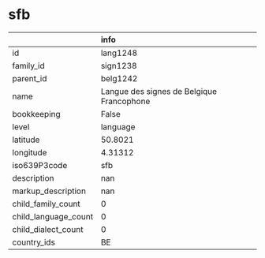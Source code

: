 # sfb
|                      | info                                      |
|:---------------------|:------------------------------------------|
| id                   | lang1248                                  |
| family_id            | sign1238                                  |
| parent_id            | belg1242                                  |
| name                 | Langue des signes de Belgique Francophone |
| bookkeeping          | False                                     |
| level                | language                                  |
| latitude             | 50.8021                                   |
| longitude            | 4.31312                                   |
| iso639P3code         | sfb                                       |
| description          | nan                                       |
| markup_description   | nan                                       |
| child_family_count   | 0                                         |
| child_language_count | 0                                         |
| child_dialect_count  | 0                                         |
| country_ids          | BE                                        |
